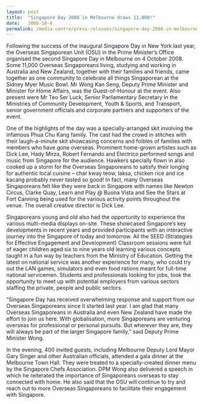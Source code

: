 ```yaml
---
layout: post
title:  "Singapore Day 2008 in Melbourne draws 11,000!"
date:   2008-10-4
permalink: /media-centre/press-releases/singapore-day-2008-in-melbourne-draws-more-than-11-000/
---
```


Following the success of the inaugural Singapore Day in New York last year, the Overseas Singaporean Unit (OSU) in the Prime Minister’s Office organised the second Singapore Day in Melbourne on 4 October 2008. Some 11,000 Overseas Singaporeans living, studying and working in Australia and New Zealand, together with their families and friends, came together as one community to celebrate all things Singaporean at the Sidney Myer Music Bowl. Mr Wong Kan Seng, Deputy Prime Minister and Minister for Home Affairs, was the Guest-of-Honour at the event. Also present were Mr Teo Ser Luck, Senior Parliamentary Secretary in the Ministries of Community Development, Youth & Sports, and Transport, senior government officials and corporate partners and supporters of the event.

One of the highlights of the day was a specially-arranged skit involving the infamous Phua Chu Kang family. The cast had the crowd in stitches with their laugh-a-minute skit showcasing concerns and foibles of families with members who have gone overseas. Prominent home-grown artistes such as Dick Lee, Hady Mirza, Robert Fernando and Electrico performed songs and music from Singapore for the audience. Hawkers specially flown in also cooked up a storm for the Overseas Singaporeans to satisfy their longing for authentic local cuisine – char kway teow, laksa, chicken rice and ice kacang probably never tasted so good! In fact, many Overseas Singaporeans felt like they were back in Singapore with names like Newton Circus, Clarke Quay, Learn and Play @ Buona Vista and See the Stars at Fort Canning being used for the various activity points throughout the venue. The overall creative director is Dick Lee.

Singaporeans young and old also had the opportunity to experience the various multi-media displays on-site. These showcased Singapore’s key developments in recent years and provided participants with an interactive journey into the Singapore of today and tomorrow. All the SEED (Strategies for Effective Engagement and Development) Classroom sessions were full of eager children aged six to nine years old learning various concepts taught in a fun way by teachers from the Ministry of Education. Getting the latest on national service was another experience for many, who could try out the LAN games, simulators and even food rations meant for full-time national servicemen. Students and professionals looking for jobs, took the opportunity to meet up with potential employers from various sectors staffing the private, people and public sectors.

“Singapore Day has received overwhelming response and support from our Overseas Singaporeans since it started last year. I am glad that many Overseas Singaporeans in Australia and even New Zealand have made the effort to join us here. With globalisation, more Singaporeans are venturing overseas for professional or personal pursuits. But wherever they are, they will always be part of the larger Singapore family,” said Deputy Prime Minister Wong.

In the evening, 400 invited guests, including Melbourne Deputy Lord Mayor Gary Singer and other Australian officials, attended a gala dinner at the Melbourne Town Hall. They were treated to a specially-created dinner menu by the Singapore Chefs Association. DPM Wong also delivered a speech in which he reiterated the importance of Singaporeans overseas to stay connected with home. He also said that the OSU will continue to try and reach out to more Overseas Singaporeans to facilitate their engagement with Singapore.


